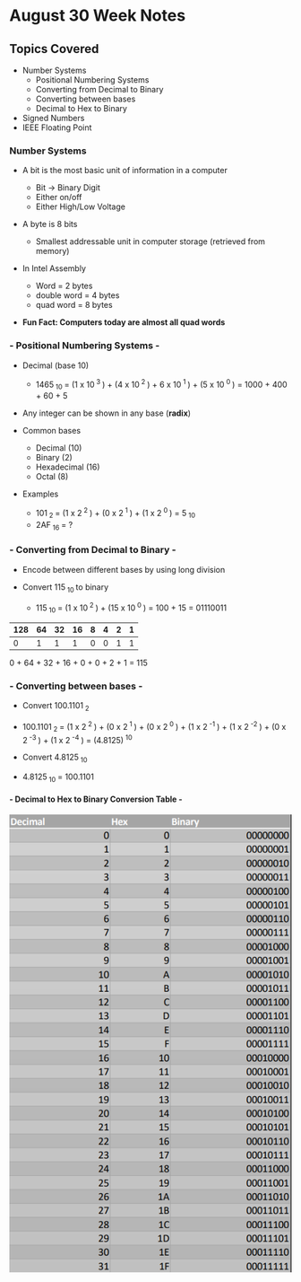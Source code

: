 # August 30 Week Notes
## Topics Covered
- Number Systems
  - Positional Numbering Systems
  - Converting from Decimal to Binary
  - Converting between bases
  - Decimal to Hex to Binary
- Signed Numbers
- IEEE Floating Point
  
### Number Systems

- A bit is the most basic unit of information in a computer
  - Bit -> Binary Digit
  - Either on/off
  - Either High/Low Voltage 
  
- A byte is 8 bits
  - Smallest addressable unit in computer storage (retrieved from memory)
  
- In Intel Assembly
  - Word = 2 bytes
  - double word = 4 bytes
  - quad word = 8 bytes
  
- <b>Fun Fact: Computers today are almost all quad words</b>

### - Positional Numbering Systems -

- Decimal (base 10)
  - 1465<sub> 10 </sub> = (1 x 10<sup> 3 </sup>) + (4 x 10<sup> 2 </sup>) + 6 x 10<sup> 1 </sup>) + (5 x 10<sup> 0 </sup>) = 1000 + 400 + 60 + 5
  
- Any integer can be shown in any base (<b>radix</b>)

- Common bases
  - Decimal (10)
  - Binary (2)
  - Hexadecimal (16)
  - Octal (8)

- Examples
  - 101<sub> 2 </sub> = (1 x 2<sup> 2 </sup>) + (0 x 2<sup> 1 </sup>) + (1 x 2<sup> 0 </sup>) = 5<sub> 10 </sub>
  - 2AF<sub> 16 </sub> = ?
  
### - Converting from Decimal to Binary -

- Encode between different bases by using long division

- Convert 115<sub> 10 </sub> to binary
  - 115<sub> 10 </sub> = (1 x 10<sup> 2 </sup>) + (15 x 10<sup> 0 </sup>) = 100 + 15 = 01110011

 128 | 64 | 32 | 16 | 8 | 4 | 2 | 1 
 --- | --- | --- | --- | --- | --- | --- | ---
 0 | 1 | 1 | 1 | 0 | 0 | 1 | 1
 
 0 + 64 + 32 + 16 + 0 + 0 + 2 + 1 = 115
 
 ### - Converting between bases -
 - Convert 100.1101<sub> 2 </sub>
  - 100.1101<sub> 2 </sub> = (1 x 2<sup> 2 </sup>) + (0 x 2<sup> 1 </sup>) + (0 x 2<sup> 0 </sup>) + (1 x 2<sup> -1 </sup>) + (1 x 2<sup> -2 </sup>) + (0 x 2<sup> -3 </sup>) + (1 x 2<sup> -4 </sup>) = (4.8125)<sup> 10 </sup>
  
 - Convert 4.8125<sub> 10 </sub>
  - 4.8125<sub> 10 </sub> = 100.1101
  
 #### - Decimal to Hex to Binary Conversion Table -
 ![Conversion Table](conversion_table.PNG)
